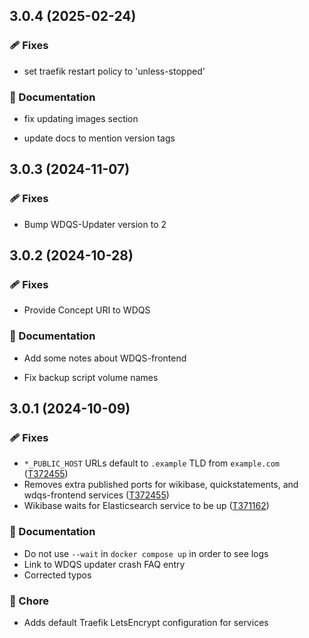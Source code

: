 ## 3.0.4 (2025-02-24)


### 🩹 Fixes

- set traefik restart policy to 'unless-stopped'


### 📖 Documentation

- fix updating images section

- update docs to mention version tags

## 3.0.3 (2024-11-07)


### 🩹 Fixes

- Bump WDQS-Updater version to 2

## 3.0.2 (2024-10-28)


### 🩹 Fixes

- Provide Concept URI to WDQS


### 📖 Documentation

- Add some notes about WDQS-frontend

- Fix backup script volume names


## 3.0.1 (2024-10-09)

### 🩹 Fixes

- `*_PUBLIC_HOST` URLs default to `.example` TLD from `example.com` ([T372455](https://phabricator.wikimedia.org/T372455))
- Removes extra published ports for wikibase, quickstatements, and wdqs-frontend services ([T372455](https://phabricator.wikimedia.org/T372455))
- Wikibase waits for Elasticsearch service to be up ([T371162](https://phabricator.wikimedia.org/T371162))

### 📖 Documentation

- Do not use `--wait` in `docker compose up` in order to see logs
- Link to WDQS updater crash FAQ entry
- Corrected typos

### 🏡 Chore

- Adds default Traefik LetsEncrypt configuration for services
